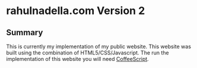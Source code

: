 # rahulnadella.com Version 2

Summary
-----------------------------

This is currently my implementation of my public website. This website was built using the combination of HTML5/CSS/Javascript. The run the implementation of this website you will need [CoffeeScript](http://coffeescript.org/). 

